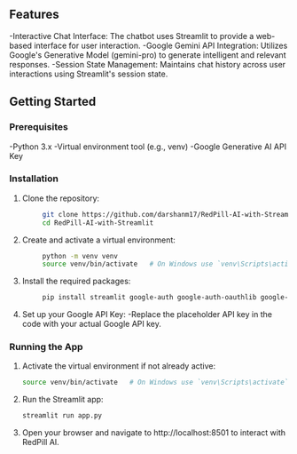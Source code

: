 ## Features
-Interactive Chat Interface: The chatbot uses Streamlit to provide a web-based interface for user interaction.
-Google Gemini API Integration: Utilizes Google's Generative Model (gemini-pro) to generate intelligent and relevant responses.
-Session State Management: Maintains chat history across user interactions using Streamlit's session state.

## Getting Started

### Prerequisites
-Python 3.x
-Virtual environment tool (e.g., venv)
-Google Generative AI API Key

### Installation
1. Clone the repository:
   ```sh
        git clone https://github.com/darshanm17/RedPill-AI-with-Streamlit.git
        cd RedPill-AI-with-Streamlit

2. Create and activate a virtual environment:
    ```sh
         python -m venv venv
         source venv/bin/activate   # On Windows use `venv\Scripts\activate`
3. Install the required packages:
    ```sh
         pip install streamlit google-auth google-auth-oauthlib google-generativeai
4. Set up your Google API Key:
   -Replace the placeholder API key in the code with your actual Google API key.

### Running the App

1. Activate the virtual environment if not already active:
   ```sh
   source venv/bin/activate   # On Windows use `venv\Scripts\activate`
2. Run the Streamlit app:
   ```sh
   streamlit run app.py
3. Open your browser and navigate to http://localhost:8501 to interact with RedPill AI.
  

